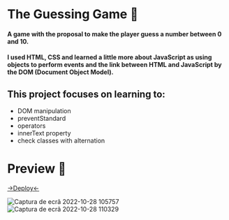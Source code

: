<h1> The Guessing Game 🎲</h1>


#### A game with the proposal to make the player guess a number between 0 and 10.
#### I used HTML, CSS and learned a little more about JavaScript as using objects to perform events and the link between HTML and JavaScript by the DOM (Document Object Model).

## This project focuses on learning to:
+ DOM manipulation
+ preventStandard
+ operators
+ innerText property
+ check classes with alternation

<h1> Preview 👀 </h1>

<a href="https://inaciohugo.github.io/TheGuessingGame/">->Deploy<-</a>

![Captura de ecrã 2022-10-28 105757](https://user-images.githubusercontent.com/108989054/198560417-94e8139d-f7a5-4a99-8f18-b1b67416dc5e.png)
![Captura de ecrã 2022-10-28 110329](https://user-images.githubusercontent.com/108989054/198561671-503bc9a7-936b-4ef1-9f56-30ad650e9481.png)



